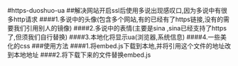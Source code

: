 #https-duoshuo-ua
##解决网站开启ssl后使用多说出现感叹口,因为多说中有很多http请求
####1.多说中的头像(包含多个网站,有的已经有了https链接,没有的需要我们引用别人的镜像)
####2.多说中的表情(主要是sina ,sina已经支持了https了,但须我们自行替换)
####3.本地化将显示ua(浏览器,系统信息)
####4.一些美化的css
###使用方法
####1.将embed.js下载到本地,并将引用这个文件的地址改到本地地址
####2.将下载下来的文件替换embed.js
